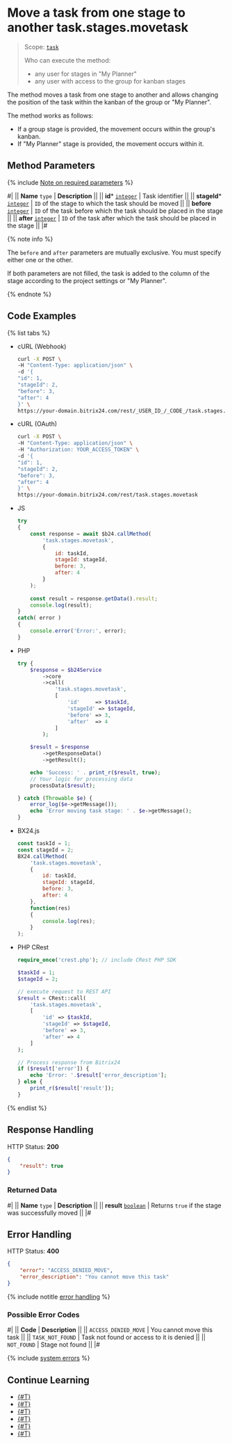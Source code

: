 # Move a task from one stage to another task.stages.movetask

> Scope: [`task`](../../scopes/permissions.md)
>
> Who can execute the method:
> - any user for stages in "My Planner"
> - any user with access to the group for kanban stages

The method moves a task from one stage to another and allows changing the position of the task within the kanban of the group or "My Planner".

The method works as follows:
- If a group stage is provided, the movement occurs within the group's kanban.
- If "My Planner" stage is provided, the movement occurs within it.

## Method Parameters

{% include [Note on required parameters](../../../_includes/required.md) %}

#|
|| **Name**
`type` | **Description** ||
|| **id***
[`integer`](../../data-types.md) | Task identifier ||
|| **stageId***
[`integer`](../../data-types.md) | `ID` of the stage to which the task should be moved ||
|| **before**
[`integer`](../../data-types.md) | `ID` of the task before which the task should be placed in the stage ||
|| **after**
[`integer`](../../data-types.md) | `ID` of the task after which the task should be placed in the stage ||
|#

{% note info %}

The `before` and `after` parameters are mutually exclusive. You must specify either one or the other.

If both parameters are not filled, the task is added to the column of the stage according to the project settings or "My Planner".

{% endnote %}

## Code Examples

{% list tabs %}

- cURL (Webhook)

    ```bash
    curl -X POST \
    -H "Content-Type: application/json" \
    -d '{
    "id": 1,
    "stageId": 2,
    "before": 3,
    "after": 4
    }' \
    https://your-domain.bitrix24.com/rest/_USER_ID_/_CODE_/task.stages.movetask
    ```

- cURL (OAuth)

    ```bash
    curl -X POST \
    -H "Content-Type: application/json" \
    -H "Authorization: YOUR_ACCESS_TOKEN" \
    -d '{
    "id": 1,
    "stageId": 2,
    "before": 3,
    "after": 4
    }' \
    https://your-domain.bitrix24.com/rest/task.stages.movetask
    ```

- JS

    ```js
    try
    {
    	const response = await $b24.callMethod(
    		'task.stages.movetask',
    		{
    			id: taskId,
    			stageId: stageId,
    			before: 3,
    			after: 4
    		}
    	);
    	
    	const result = response.getData().result;
    	console.log(result);
    }
    catch( error )
    {
    	console.error('Error:', error);
    }
    ```

- PHP

    ```php
    try {
        $response = $b24Service
            ->core
            ->call(
                'task.stages.movetask',
                [
                    'id'     => $taskId,
                    'stageId' => $stageId,
                    'before' => 3,
                    'after'  => 4
                ]
            );
    
        $result = $response
            ->getResponseData()
            ->getResult();
    
        echo 'Success: ' . print_r($result, true);
        // Your logic for processing data
        processData($result);
    
    } catch (Throwable $e) {
        error_log($e->getMessage());
        echo 'Error moving task stage: ' . $e->getMessage();
    }
    ```

- BX24.js

    ```js
    const taskId = 1;
    const stageId = 2;
    BX24.callMethod(
        'task.stages.movetask',
        {
            id: taskId,
            stageId: stageId,
            before: 3,
            after: 4
        },
        function(res)
        {
            console.log(res);
        }
    );
    ```

- PHP CRest

    ```php
    require_once('crest.php'); // include CRest PHP SDK

    $taskId = 1;
    $stageId = 2;

    // execute request to REST API
    $result = CRest::call(
        'task.stages.movetask',
        [
            'id' => $taskId,
            'stageId' => $stageId,
            'before' => 3,
            'after' => 4
        ]
    );

    // Process response from Bitrix24
    if ($result['error']) {
        echo 'Error: '.$result['error_description'];
    } else {
        print_r($result['result']);
    }
    ```

{% endlist %}

## Response Handling

HTTP Status: **200**

```json
{
    "result": true
}
```

### Returned Data

#|
|| **Name**
`type` | **Description** ||
|| **result** 
[`boolean`](../../data-types.md) | Returns `true` if the stage was successfully moved
||
|#

## Error Handling

HTTP Status: **400**

```json
{
    "error": "ACCESS_DENIED_MOVE",
    "error_description": "You cannot move this task"
}
```

{% include notitle [error handling](../../../_includes/error-info.md) %}

### Possible Error Codes

#|
|| **Code** | **Description** ||
|| `ACCESS_DENIED_MOVE` | You cannot move this task ||
|| `TASK_NOT_FOUND` | Task not found or access to it is denied ||
|| `NOT_FOUND` | Stage not found ||
|#

{% include [system errors](../../../_includes/system-errors.md) %}

## Continue Learning 

- [{#T}](./index.md)
- [{#T}](./task-stages-add.md)
- [{#T}](./task-stages-update.md)
- [{#T}](./task-stages-get.md)
- [{#T}](./task-stages-can-move-task.md)
- [{#T}](./task-stages-delete.md)